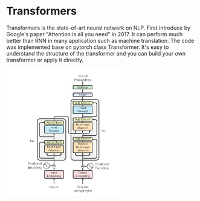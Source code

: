 # Transformers
Transformers is the state-of-art neural network on NLP. First introduce by Google's paper "Attention is all you need" in 2017. It can perform much better than RNN in many application such as machine translation. The code was implemented base on pytorch class Transformer. It's easy to understand the structure of the transformer and you can build your own transformer or apply it directly.

<img src="https://github.com/chanyikchong/Transformers/blob/master/transformer.png" width="300"><br/>
